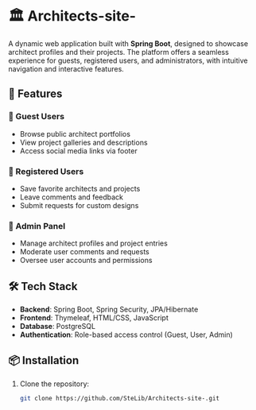 # 🏛️ Architects-site-

A dynamic web application built with **Spring Boot**, designed to showcase architect profiles and their projects. The platform offers a seamless experience for guests, registered users, and administrators, with intuitive navigation and interactive features.

## 🚀 Features

### 👤 Guest Users
- Browse public architect portfolios
- View project galleries and descriptions
- Access social media links via footer

### 📝 Registered Users
- Save favorite architects and projects
- Leave comments and feedback
- Submit requests for custom designs

### 🔧 Admin Panel
- Manage architect profiles and project entries
- Moderate user comments and requests
- Oversee user accounts and permissions

## 🛠️ Tech Stack

- **Backend**: Spring Boot, Spring Security, JPA/Hibernate
- **Frontend**: Thymeleaf, HTML/CSS, JavaScript
- **Database**: PostgreSQL
- **Authentication**: Role-based access control (Guest, User, Admin)

## 📦 Installation

1. Clone the repository:
   ```bash
   git clone https://github.com/SteLib/Architects-site-.git
